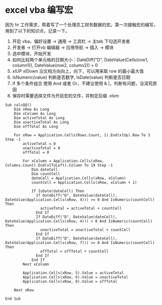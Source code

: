 # excel vba 编写宏

因为 hr 工作需求，帮着写了一个处理员工财务数据的宏。第一次接触宏的编写，用到了以下的知识点，记录一下。

1. 开启 vba，偏好设置 -> 通用 -> 工具栏 -> 主tab 下勾选开发者
2. 开发者 -> 打开vb 编辑器 -> 应用导航 -> 插入 -> 模块
3. 选中模块，开始开发
4. 如何比较两个单元格的日期大小：DateDiff("D", DateValue(Cells(row1, column1)), DateValue(row2, column2)) > 0
5. xlUP xlDown 沿文档方向向上，向下，可以用来取 row 的最小最大值
6. IsNumeric(value) 判断是否数字, IsDate(value) 判断是否日期
7. If 多个条件组合 使用 And 或者 Or，不建议使用 & |，判断有问题，没深究原因
8. 保存时需要选择文件为开启宏的文件，并制定后缀 .xlsm


```vba
Sub calcQQ()
    Dim xRow As Long
    Dim xColumn As Long
    Dim activeTotal As Long
    Dim unactiveTotal As Long
    Dim offTotal As Long

    For xRow = Application.Cells(Rows.Count, 1).End(xlUp).Row To 3 Step -1
        activeTotal = 0
        unactiveTotal = 0
        offTotal = 0

        For xColumn = Application.Cells(xRow, Columns.Count).End(xlToLeft).Column To 19 Step -1
            Dim dateCell
            Dim countCell
            dateCell = Application.Cells(xRow, xColumn)
            countCell = Application.Cells(xRow, xColumn + 1)

            If IsDate(dateCell) Then
              If DateDiff("D", DateValue(dateCell), DateValue(Application.Cells(xRow, 4))) >= 0 And IsNumeric(countCell) Then
                activeTotal = activeTotal + countCell
              End If
              If DateDiff("D", DateValue(dateCell), DateValue(Application.Cells(xRow, 4))) < 0 And IsNumeric(countCell) Then
                unactiveTotal = unactiveTotal + countCell
              End If
              If DateDiff("D", DateValue(dateCell), DateValue(Application.Cells(xRow, 7))) >= 0 And IsNumeric(countCell) Then
                offTotal = offTotal + countCell
              End If
            End If
        Next xColumn

        Application.Cells(xRow, 5).Value = activeTotal
        Application.Cells(xRow, 6).Value = unactiveTotal
        Application.Cells(xRow, 8).Value = offTotal

    Next xRow

End Sub
```
